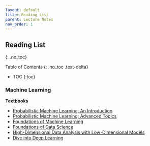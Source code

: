 ```yaml
---
layout: default
title: Reading List
parent: Lecture Notes
nav_order: 1
---
```


## Reading List
{: .no_toc}

Table of Contents
{: .no_toc .text-delta}

- TOC
{:toc}

### Machine Learning

**Textbooks**

- [Probabilistic Machine Learning: An Introduction](https://probml.github.io/pml-book/book1.html)
- [Probabilistic Machine Learning: Advanced Topics](https://probml.github.io/pml-book/book2.html)
- [Foundations of Machine Learning](https://cs.nyu.edu/~mohri/mlbook)
- [Foundations of Data Science](https://www.cs.cornell.edu/jeh/book.pdf)
- [High-Dimensional Data Analysis with Low-Dimensional Models](https://book-wright-ma.github.io)
- [Dive into Deep Learning](https://d2l.ai)
